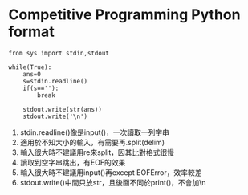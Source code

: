 # Competitive Programming Python format

```
from sys import stdin,stdout

while(True):
    ans=0
    s=stdin.readline()
    if(s==''):
        break
    
    stdout.write(str(ans))
    stdout.write('\n')
```

1. stdin.readline()像是input()，一次讀取一列字串
2. 適用於不知大小的輸入，有需要再.split(delim)
3. 輸入很大時不建議用re來split，因其比對格式很慢
4. 讀取到空字串跳出，有EOF的效果
5. 輸入很大時不建議用input()再except EOFError，效率較差
6. stdout.write()中間只放str，且後面不同於print()，不會加\n




